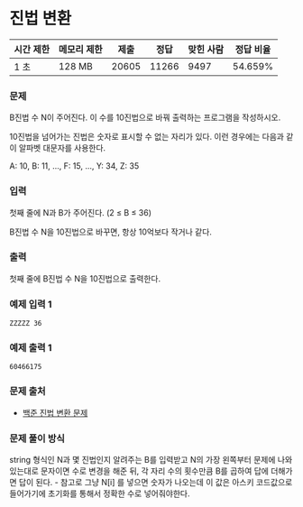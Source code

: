 # 진법 변환
 
|시간 제한|	메모리 제한|	제출|	정답|	맞힌 사람|	정답 비율|
|---------|---------|--------|------|-------------|-----------|
|1 초|	128 MB|	20605|	11266|	9497|	54.659%|

### 문제

B진법 수 N이 주어진다. 이 수를 10진법으로 바꿔 출력하는 프로그램을 작성하시오.

10진법을 넘어가는 진법은 숫자로 표시할 수 없는 자리가 있다. 이런 경우에는 다음과 같이 알파벳 대문자를 사용한다.

A: 10, B: 11, ..., F: 15, ..., Y: 34, Z: 35

### 입력

첫째 줄에 N과 B가 주어진다. (2 ≤ B ≤ 36)

B진법 수 N을 10진법으로 바꾸면, 항상 10억보다 작거나 같다.

### 출력

첫째 줄에 B진법 수 N을 10진법으로 출력한다.

### 예제 입력 1 

```
ZZZZZ 36
```

### 예제 출력 1 

```
60466175
```

### 문제 출처

- [백준 진법 변환 문제](https://www.acmicpc.net/problem/2745)

### 문제 풀이 방식

string 형식인 N과 몇 진법인지 알려주는 B를 입력받고 N의 가장 왼쪽부터 문제에 나와있는대로 문자이면 수로 변경을 해준 뒤, 각 자리 수의 횟수만큼 B를 곱하여 답에 더해가면 답이 된다.
    - 참고로 그냥 N[i] 를 넣으면 숫자가 나오는데 이 값은 아스키 코드값으로 들어가기에 초기화를 통해서 정확한 수로 넣어줘야한다.
